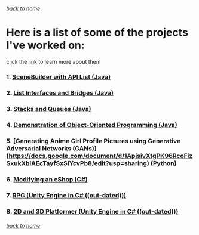 <!-- layout: page
title: "projects"
permalink: /projects/ -->

###### [back to home](https://jmorrison11.github.io)

# Here is a list of some of the projects I've worked on:
click the link to learn more about them

### 1. [SceneBuilder with API List (Java)](https://jmorrison11.github.io/projects/animelist/)

### 2. [List Interfaces and Bridges (Java)](https://jmorrison11.github.io/projects/covidtracing/)

### 3. [Stacks and Queues (Java)](https://jmorrison11.github.io/projects/melodymaker/)

### 4. [Demonstration of Object-Oriented Programming (Java)](https://jmorrison11.github.io/projects/fallingsand/)

### 5. [Generating Anime Girl Profile Pictures using Generative Adversarial Networks (GANs)] (https://docs.google.com/document/d/1ApjsivXtgPK96RcoFizSxukXblAEcTayfSxSIYcvPb8/edit?usp=sharing) (Python)

### 6. [Modifying an eShop (C#)](https://jmorrison11.github.io/projects/eshop/)

### 7. [RPG (Unity Engine in C# ((out-dated)))](https://jmorrison11.github.io/projects/RPG/)

### 8. [2D and 3D Platformer (Unity Engine in C# ((out-dated)))](https://jmorrison11.github.io/projects/platformer)

###### [back to home](https://jmorrison11.github.io)
